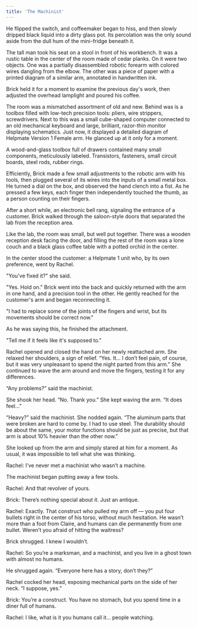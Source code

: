 ```yaml
---
title: 'The Machinist'
---
```


He flipped the switch, and coffeemaker began to hiss, and then slowly dripped black liquid into a dirty glass pot. Its percolation was the only sound aside from the dull hum of the mini-fridge beneath it.

The tall man took his seat on a stool in front of his workbench. It was a rustic table in the center of the room made of cedar planks. On it were two objects. One was a partially disassembled robotic forearm with colored wires dangling from the elbow. The other was a piece of paper with a printed diagram of a similar arm, annotated in handwritten ink.

Brick held it for a moment to examine the previous day's work, then adjusted the overhead lamplight and poured his coffee.

The room was a mismatched assortment of old and new. Behind was is a toolbox filled with low-tech precision tools: pliers, wire strippers, screwdrivers. Next to this was a small cube-shaped computer connected to an old mechanical keyboard and large, brilliant, razor-thin monitor displaying schematics. Just now, it displayed a detailed diagram of Helpmate Version 1 Female arm. He glanced up at it only for a moment. 

A wood-and-glass toolbox full of drawers contained many small components, meticulously labeled. Transistors, fasteners, small circuit boards, steel rods, rubber rings.

Efficiently, Brick made a few small adjustments to the robotic arm with his tools, then plugged several of its wires into the inputs of a small metal box. He turned a dial on the box, and observed the hand clench into a fist. As he pressed a few keys, each finger then independently touched the thumb, as a person counting on their fingers.

After a short while, an electronic bell rang, signaling the entrance of a customer. Brick walked through the saloon-style doors that separated the lab from the reception area. 

Like the lab, the room was small, but well put together. There was a wooden reception desk facing the door, and filling the rest of the room was a lone couch and a black glass coffee table with a potted orchid in the center.

In the center stood the customer: a Helpmate 1 unit who, by its own preference, went by Rachel.

"You've fixed it?" she said.

"Yes. Hold on." Brick went into the back and quickly returned with the arm in one hand, and a precision tool in the other. He gently reached for the customer's arm and began reconnecting it.

"I had to replace some of the joints of the fingers and wrist, but its movements should be correct now."

As he was saying this, he finished the attachment.

"Tell me if it feels like it's supposed to."


Rachel opened and closed the hand on her newly reattached arm. She relaxed her shoulders, a sign of relief. “Yes. It… I don’t feel pain, of course, but it was very unpleasant to spend the night parted from this arm.” She continued to wave the arm around and move the fingers, testing it for any differences. 

“Any problems?” said the machinist.

She shook her head. “No. Thank you.” She kept waving the arm. “It does feel…” 

“Heavy?” said the machinist. She nodded again. “The aluminum parts that were broken are hard to come by. I had to use steel. The durability should be about the same, your motor functions should be just as precise, but that arm is about 10% heavier than the other now.”

She looked up from the arm and simply stared at him for a moment. As usual, it was impossible to tell what she was thinking.

Rachel: I’ve never met a machinist who wasn’t a machine. 

The machinist began putting away a few tools.

Rachel: And that revolver of yours.

Brick: There’s nothing special about it. Just an antique.

Rachel: Exactly. That construct who pulled my arm off — you put four bullets right in the center of his torso, without much hesitation. He wasn’t more than a foot from Claire, and humans can die permanently from one bullet. Weren’t you afraid of hitting the waitress?

Brick shrugged. I knew I wouldn’t.

Rachel: So you’re a marksman, and a machinist, and you live in a ghost town with almost no humans.

He shrugged again. “Everyone here has a story, don’t they?”

Rachel cocked her head, exposing mechanical parts on the side of her neck. “I suppose, yes.”

Brick: You’re a construct. You have no stomach, but you spend time in a diner full of humans.

Rachel: I like, what is it you humans call it… people watching.